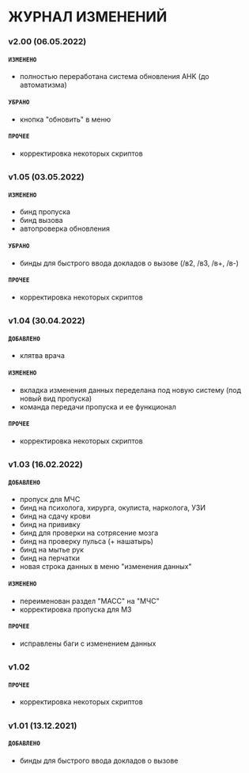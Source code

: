 # ЖУРНАЛ ИЗМЕНЕНИЙ


### v2.00 (06.05.2022)
#### `ИЗМЕНЕНО`
- полностью переработана система обновления AHK (до автоматизма)
#### `УБРАНО`
- кнопка "обновить" в меню
#### `ПРОЧЕЕ`
- корректировка некоторых скриптов
##

### v1.05 (03.05.2022)
#### `ИЗМЕНЕНО`
- бинд пропуска
- бинд вызова
- автопроверка обновления
#### `УБРАНО`
- бинды для быстрого ввода докладов о вызове (/в2, /в3, /в+, /в-)
#### `ПРОЧЕЕ`
- корректировка некоторых скриптов
##

### v1.04 (30.04.2022)
#### `ДОБАВЛЕНО`
- клятва врача
#### `ИЗМЕНЕНО`
- вкладка изменения данных переделана под новую систему (под новый вид пропуска)
- команда передачи пропуска и ее функционал
#### `ПРОЧЕЕ`
- корректировка некоторых скриптов
##

### v1.03 (16.02.2022)
#### `ДОБАВЛЕНО` 
- пропуск для МЧС
- бинд на психолога, хирурга, окулиста, нарколога, УЗИ
- бинд на сдачу крови
- бинд на прививку
- бинд для проверки на сотрясение мозга
- бинд на проверку пульса (+ нашатырь)
- бинд на мытье рук
- бинд на перчатки
- новая строка данных в меню "изменения данных"
#### `ИЗМЕНЕНО`
- переименован раздел "МАСС" на "МЧС"
- корректировка пропуска для МЗ
#### `ПРОЧЕЕ`
- исправлены баги с изменением данных
##

### v1.02
#### `ПРОЧЕЕ`
- корректировка некоторых скриптов
##

### v1.01 (13.12.2021)
#### `ДОБАВЛЕНО`
- бинды для быстрого ввода докладов о вызове
